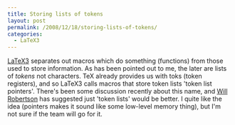 ```yaml
---
title: Storing lists of tokens
layout: post
permalink: /2008/12/18/storing-lists-of-tokens/
categories:
  - LaTeX3
---
```

[LaTeX3](https://www.latex-project.org/latex3.html) separates out macros which do something (functions) from those used to store information. As has been pointed out to me, the later are lists of _tokens_ not characters. TeX already provides us with toks (token registers), and so LaTeX3 calls macros that store token lists 'token list pointers'. There's been some discussion recently about this name, and [Will Robertson](http://www.mecheng.adelaide.edu.au/~will/) has suggested just 'token lists' would be better. I quite like the idea (pointers makes it sound like some low-level memory thing), but I'm not sure if the team will go for it.
